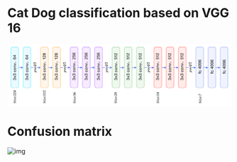 # Cat Dog classification based on VGG 16

![img](src/arch.png)

# Confusion matrix

![img](src/cm.pmg)
